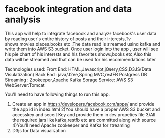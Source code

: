 # facebook integration and data analysis
This app will help to integrate facebook and analyze facebook's user data by reading user's entire history of posts and their interests,Tv shows,movies,places,books etc .The data read is streamed using kafka and write them into AWS S3 bucket.
Once user login into the app , user will see his pie chart of his interests and his favorites shows,books etc,Also this data will be streamed and that can be used for his recommendations later

Technologies used:
Front End: HTML,Javascript,jQuery,CSS,D3JS(Data Visulatization) 
Back End : java/J2ee,Spring MVC,restFB Postgress DB
Streaming : Zookeeper,Apache Kafka
Sorage Service: AWS S3
WebServer:Tomcat

You'll need to have following things to run this app.
1) Create an app in https://developers.facebook.com/apps/ and provide the app id in index.html
2)You should have a proper AWS S3 bucket and accesskey and secert Key and provide them in dev.propeties file
3)All the required jars like kafka,restfb etc are committed along with source
4)You'll need Apache zookeeper and Kafka for streaming
5) D3js for Data visualization

